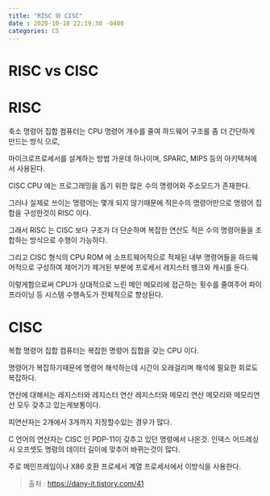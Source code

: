 ```yaml
---
title: "RISC 와 CISC"
date : 2020-10-18 22:19:30 -0400
categories: CS
---
```



# RISC vs CISC

# RISC 

축소 명령어 집합 컴퓨터는 CPU 명령어 개수를 줄여 하드웨어 구조를 좀 더 간단하게 만드는 방식 으로,

마이크로프로세서를 설계하는 방법 가운데 하나이며, SPARC, MIPS 등의 아키텍쳐에서 사용된다.

CISC CPU 에는 프로그래밍을 돕기 위한 많은 수의 명령어와 주소모드가 존재한다.

그러나 실제로 쓰이는 명령어는 몇개 되지 않기때문에 적은수의 명령어만으로 명령어 집합을 구성한것이 RISC 이다.

그래서 RISC 는 CISC 보다 구조가 더 단순하며 복잡한 연산도 적은 수의 명령어들을 조합하는 방식으로 수행이 가능하다.

그리고 CISC 형식의 CPU ROM 에 소프트웨어적으로 적재된 내부 명령어들을 하드웨어적으로 구성하여 제어기가 제거된 부분에 프로세서 레지스터 뱅크와 캐시를 둔다.

이렇게함으로써 CPU가 상대적으로 느린 메인 메모리에 접근하는 횟수를 줄여주어 파이프라이닝 등 시스템 수행속도가 전체적으로 향상된다.

# CISC

복합 명령어 집합 컴퓨터는 복잡한 명령어 집합을 갖는 CPU 이다.

명령어가 복잡하기때문에 명령어 해석하는데 시간이 오래걸리며 해석에 필요한 회로도 복잡하다.

연산에 대해서는 레지스터와 레지스터 연산 레지스터와 메모리 연산 메모리와 메모리연산 모두 갖추고 있는게보통이다.

피연산자는 2개에서 3개까지 지정할수있는 경우가 많다.

C 언어의 연산자는 CISC 인 PDP-11이 갖추고 있던 명령에서 나온것. 인덱스 어드레싱시 오프셋도 명령의 데이터 길이에 맞추어 바뀌는것이 많다.


주로 메인프레임이나 X86 호환 프로세서 계열 프로세서에서 이방식을 사용한다.


> 출처 : https://dany-it.tistory.com/41

